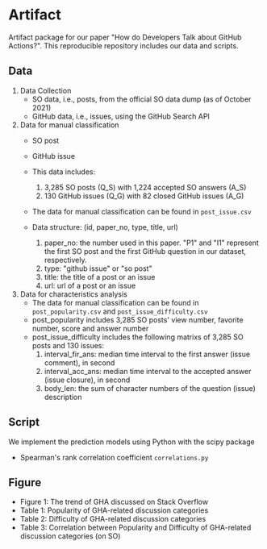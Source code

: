 # Artifact

Artifact package for our paper "How do Developers Talk about GitHub Actions?". This reproducible repository includes our data and scripts. 

## Data
1. Data Collection
	* SO data, i.e., posts, from the official SO data dump (as of October 2021)
	* GitHub data, i.e., issues, using the GitHub Search API
2. Data for manual classification
	* SO post
	* GitHub issue
  
	* This data includes: 
    	1. 3,285 SO posts (Q\_S) with 1,224 accepted SO answers (A\_S)
    	2. 130 GitHub issues (Q\_G) with 82 closed GitHub issues (A\_G)
    * The data for manual classification can be found in `post_issue.csv`
    * Data structure: (id, paper_no, type, title, url)
	    1. paper\_no: the number used in this paper. "P1" and "I1" represent the first SO post and the first GitHub question in our dataset, respectively.
	    2. type: "github issue" or "so post"
	    3. title: the title of a post or an issue
	    4. url: url of a post or an issue   
3. Data for characteristics analysis
	* The data for manual classification can be found in `post_popularity.csv` and `post_issue_difficulty.csv`
	* post\_popularity includes 3,285 SO posts' view number, favorite number, score and answer number
	* post\_issue\_difficulty includes the following matrixs of 3,285 SO posts and 130 issues:
		1. interval\_fir\_ans: median time interval to the first answer (issue comment), in second
		2. interval\_acc\_ans: median time interval to the accepted answer (issue closure), in second
		3. body\_len: the sum of character numbers of the question (issue) description

## Script
We implement the prediction models using Python with the scipy package
* Spearman's rank correlation coefficient `correlations.py`

## Figure
* Figure 1: The trend of GHA discussed on Stack Overflow
* Table 1: Popularity of GHA-related discussion categories
* Table 2: Difficulty of GHA-related discussion categories
* Table 3: Correlation between Popularity and Difficulty of GHA-related discussion categories (on SO)
